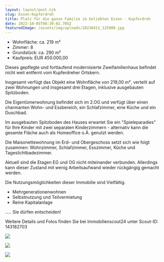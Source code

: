 ```yaml
---
layout: layout/post.njk
slug: Essen-Kupferdreh
title: Platz für die ganze Familie im beliebten Essen - Kupferdreh
date: 2023-10-05T08:39:02.705Z
featuredImage: /assets/img/uploads/20230411_125900.jpg
---
```

* Wohnfläche: ca. 219 m²
* Zimmer: 8
* Grundstück: ca. 290 m²
* Kaufpreis: EUR 450.000,00

Dieses gepflegte und fortlaufend modernisierte Zweifamilienhaus befindet nicht weit entfernt vom Kupferdreher Ortskern.

Insgesamt verfügt das Objekt eine Wohnfläche von 219,00 m², verteilt auf zwei Wohnungen und insgesamt drei Etagen, inklusive ausgebauten Spitzboden.

Die Eigentümerwohnung befindet sich im 2.OG und verfügt über einen charmanten Wohn- und Essbereich, ein Schlafzimmer, eine Küche und ein Duschbad.

Im ausgebauten Spitzboden des Hauses erwartet Sie ein "Spieleparadies" für Ihre Kinder mit zwei separaten Kinderzimmern - alternativ kann die gesamte Fläche auch als Homeoffice o.Ä. genutzt werden.

Die Maisonettewohnung im Erd- und Obergeschoss setzt sich wie folgt zusammen: Wohnzimmer, Schlafzimmer, Esszimmer, Küche und Tageslichtbadezimmer. 

Aktuell sind die Etagen EG und OG nicht miteinander verbunden. Allerdings kann dieser Zustand mit wenig Arbeitsaufwand wieder rückgängig gemacht werden. 

Die Nutzungsmöglichkeiten dieser Immobilie sind Vielfältig.

* Mehrgenerationenwohnen
* Selbstnutzung und Teilvermietung 
* Reine Kapitalanlage

..... Sie dürfen entscheiden!

Weitere Details und Fotos finden Sie bei Immobilienscout24 unter Scout-ID: 143182703

![](/assets/img/uploads/fbb9f657-cf27-4417-a981-9eaf74b2f678-1627251698.jpeg)

![](/assets/img/uploads/4e5bbe33-5459-4f34-b925-eb31e2e59a06-1627251715.jpeg)

![](/assets/img/uploads/4414af05-c891-4da1-b124-a35eea4d0b56-1627251676.jpeg)